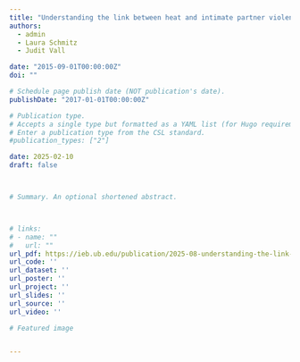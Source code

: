 ```yaml
---
title: "Understanding the link between heat and intimate partner violence"
authors:
  - admin
  - Laura Schmitz
  - Judit Vall

date: "2015-09-01T00:00:00Z"
doi: ""

# Schedule page publish date (NOT publication's date).
publishDate: "2017-01-01T00:00:00Z"

# Publication type.
# Accepts a single type but formatted as a YAML list (for Hugo requirements).
# Enter a publication type from the CSL standard.
#publication_types: ["2"]

date: 2025-02-10
draft: false



# Summary. An optional shortened abstract.



# links:
# - name: ""
#   url: ""
url_pdf: https://ieb.ub.edu/publication/2025-08-understanding-the-link-between-heat-and-intimate-partner-violence/
url_code: ''
url_dataset: ''
url_poster: ''
url_project: ''
url_slides: ''
url_source: ''
url_video: ''

# Featured image


---
```

